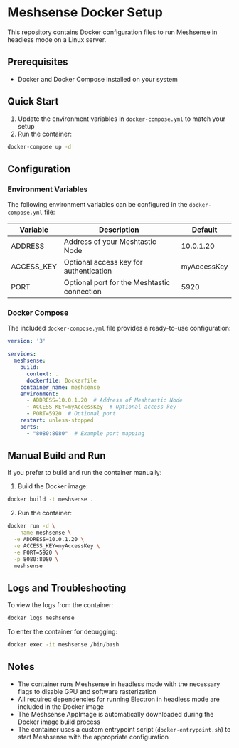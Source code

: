 # Meshsense Docker Setup

This repository contains Docker configuration files to run Meshsense in headless mode on a Linux server.

## Prerequisites

- Docker and Docker Compose installed on your system

## Quick Start

1. Update the environment variables in `docker-compose.yml` to match your setup
2. Run the container:

```bash
docker-compose up -d
```

## Configuration

### Environment Variables

The following environment variables can be configured in the `docker-compose.yml` file:

| Variable    | Description                                | Default     |
|-------------|--------------------------------------------|-------------|
| ADDRESS     | Address of your Meshtastic Node            | 10.0.1.20   |
| ACCESS_KEY  | Optional access key for authentication     | myAccessKey |
| PORT        | Optional port for the Meshtastic connection| 5920        |

### Docker Compose

The included `docker-compose.yml` file provides a ready-to-use configuration:

```yaml
version: '3'

services:
  meshsense:
    build:
      context: .
      dockerfile: Dockerfile
    container_name: meshsense
    environment:
      - ADDRESS=10.0.1.20  # Address of Meshtastic Node
      - ACCESS_KEY=myAccessKey  # Optional access key
      - PORT=5920  # Optional port
    restart: unless-stopped
    ports:
      - "8080:8080"  # Example port mapping
```

## Manual Build and Run

If you prefer to build and run the container manually:

1. Build the Docker image:

```bash
docker build -t meshsense .
```

2. Run the container:

```bash
docker run -d \
  --name meshsense \
  -e ADDRESS=10.0.1.20 \
  -e ACCESS_KEY=myAccessKey \
  -e PORT=5920 \
  -p 8080:8080 \
  meshsense
```

## Logs and Troubleshooting

To view the logs from the container:

```bash
docker logs meshsense
```

To enter the container for debugging:

```bash
docker exec -it meshsense /bin/bash
```

## Notes

- The container runs Meshsense in headless mode with the necessary flags to disable GPU and software rasterization
- All required dependencies for running Electron in headless mode are included in the Docker image
- The Meshsense AppImage is automatically downloaded during the Docker image build process
- The container uses a custom entrypoint script (`docker-entrypoint.sh`) to start Meshsense with the appropriate configuration
